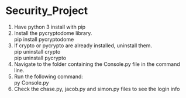# Security_Project

1. Have python 3 install with pip
2. Install the pycryptodome library.<br>
  pip install pycryptodome
3. If crypto or pycrypto are already installed, uninstall them.<br>
  pip uninstall crypto<br>
  pip uninstall pycrypto<br>
4. Navigate to the folder containing the Console.py file in the command line.
5. Run the following command:<br>
  py Console.py<br>
6. Check the chase.py, jacob.py and simon.py files to see the login info
